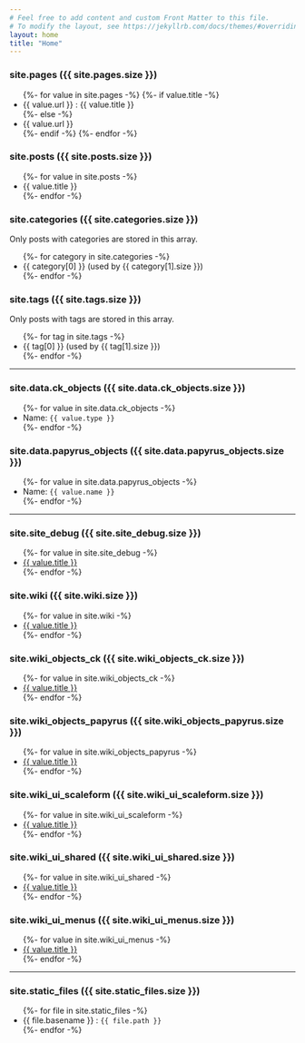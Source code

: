 ```yaml
---
# Feel free to add content and custom Front Matter to this file.
# To modify the layout, see https://jekyllrb.com/docs/themes/#overriding-theme-defaults
layout: home
title: "Home"
---
```


<h3>site.pages ({{ site.pages.size }})</h3>
<ul>
{%- for value in site.pages -%}
  {%- if value.title -%}
    <li>{{ value.url }} : {{ value.title }}</li>
  {%- else -%}
    <li>{{ value.url }}</li>
  {%- endif -%}
{%- endfor -%}
</ul>

<h3>site.posts ({{ site.posts.size }})</h3>
<ul>
{%- for value in site.posts -%}
  <li>{{ value.title }}</li>
{%- endfor -%}
</ul>

<h3>site.categories ({{ site.categories.size }})</h3>
Only posts with categories are stored in this array.
<ul>
  {%- for category in site.categories -%}
    <li>{{ category[0] }} (used by {{ category[1].size }})</li>
  {%- endfor -%}
</ul>

<h3>site.tags ({{ site.tags.size }})</h3>
Only posts with tags are stored in this array.
<ul>
  {%- for tag in site.tags -%}
    <li>{{ tag[0] }} (used by {{ tag[1].size }})</li>
  {%- endfor -%}
</ul>

<hr>

<h3>site.data.ck_objects ({{ site.data.ck_objects.size }})</h3>
<ul>
{%- for value in site.data.ck_objects -%}
  <li>Name: <code>{{ value.type }}</code></li>
{%- endfor -%}
</ul>

<h3>site.data.papyrus_objects ({{ site.data.papyrus_objects.size }})</h3>
<ul>
{%- for value in site.data.papyrus_objects -%}
  <li>Name: <code>{{ value.name }}</code></li>
{%- endfor -%}
</ul>

<hr>

<h3>site.site_debug ({{ site.site_debug.size }})</h3>
<ul>
{%- for value in site.site_debug -%}
  <li><a href="{{ site.baseurl }}{{ value.url }}">{{ value.title }}</a></li>
{%- endfor -%}
</ul>

<h3>site.wiki ({{ site.wiki.size }})</h3>
<ul>
{%- for value in site.wiki -%}
  <li><a href="{{ site.baseurl }}{{ value.url }}">{{ value.title }}</a></li>
{%- endfor -%}
</ul>

<h3>site.wiki_objects_ck ({{ site.wiki_objects_ck.size }})</h3>
<ul>
{%- for value in site.wiki_objects_ck -%}
  <li><a href="{{ site.baseurl }}{{ value.url }}">{{ value.title }}</a></li>
{%- endfor -%}
</ul>

<h3>site.wiki_objects_papyrus ({{ site.wiki_objects_papyrus.size }})</h3>
<ul>
{%- for value in site.wiki_objects_papyrus -%}
  <li><a href="{{ site.baseurl }}{{ value.url }}">{{ value.title }}</a></li>
{%- endfor -%}
</ul>

<h3>site.wiki_ui_scaleform ({{ site.wiki_ui_scaleform.size }})</h3>
<ul>
{%- for value in site.wiki_ui_scaleform -%}
  <li><a href="{{ site.baseurl }}{{ value.url }}">{{ value.title }}</a></li>
{%- endfor -%}
</ul>

<h3>site.wiki_ui_shared ({{ site.wiki_ui_shared.size }})</h3>
<ul>
{%- for value in site.wiki_ui_shared -%}
  <li><a href="{{ site.baseurl }}{{ value.url }}">{{ value.title }}</a></li>
{%- endfor -%}
</ul>

<h3>site.wiki_ui_menus ({{ site.wiki_ui_menus.size }})</h3>
<ul>
{%- for value in site.wiki_ui_menus -%}
  <li><a href="{{ site.baseurl }}{{ value.url }}">{{ value.title }}</a></li>
{%- endfor -%}
</ul>

<hr>

<h3>site.static_files ({{ site.static_files.size }})</h3>
<ul>
{%- for file in site.static_files -%}
  <li>{{ file.basename }} : <code>{{ file.path }}</code></li>
{%- endfor -%}
</ul>
